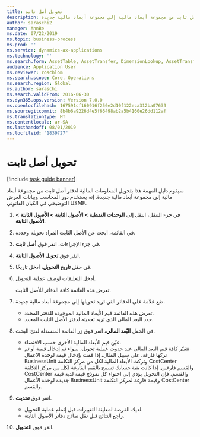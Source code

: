 ```yaml
---
title: تحويل أصل ثابت
description: سيقوم دليل المهمة هذا بتحويل المعلومات المالية لدفتر أصل ثابت من مجموعة أبعاد مالية إلى مجموعة أبعاد مالية جديدة.
author: saraschi2
manager: AnnBe
ms.date: 07/22/2019
ms.topic: business-process
ms.prod: ''
ms.service: dynamics-ax-applications
ms.technology: ''
ms.search.form: AssetTable, AssetTransfer, DimensionLookup, AssetTransferConfirmation
audience: Application User
ms.reviewer: roschlom
ms.search.scope: Core, Operations
ms.search.region: Global
ms.author: saraschi
ms.search.validFrom: 2016-06-30
ms.dyn365.ops.version: Version 7.0.0
ms.openlocfilehash: 167591cf160916f256e2d10f122eca312ba07639
ms.sourcegitcommit: 8b4b6a9226d4e5f66498ab2a5b4160e26dd112af
ms.translationtype: HT
ms.contentlocale: ar-SA
ms.lasthandoff: 08/01/2019
ms.locfileid: "1839727"
---
```

# <a name="transfer-a-fixed-asset"></a>تحويل أصل ثابت

[!include [task guide banner](../../includes/task-guide-banner.md)]

سيقوم دليل المهمة هذا بتحويل المعلومات المالية لدفتر أصل ثابت من مجموعة أبعاد مالية إلى مجموعة أبعاد مالية جديدة.  إنه يستخدم دور المحاسب وبيانات العرض التوضيحي في الكيان القانوني USMF.

1. في جزء التنقل، انتقل إلى **الوحدات النمطية > الأصول الثابتة > الأصول الثابتة > الأصول الثابتة‬**.
2. في القائمة، ابحث عن الأصل الثابت المراد تحويله وحدده.
3. في جزء الإجراءات، انقر فوق **أصل ثابت**.
4. انقر فوق **تحويل الأصول الثابتة‬**.
5. في حقل **‏‫تاريخ التحويل‬**، أدخل تاريخًا.
6. أدخل التعليقات لوصف عملية التحويل.
    
    تعرض هذه القائمة كافة الدفاتر للأصل الثابت.  
7. ضع علامة على الدفاتر التي تريد تحويلها إلى مجموعة أبعاد مالية جديدة.
    * تعرض هذه القائمة قيم الأبعاد المالية الموجودة للدفتر المحدد.  
    * حدد البعد المالي الذي تريد تحديثه لدفتر الأصل الثابت المحدد.  
8. في الحقل **البُعد المالي‬**، انقر فوق زر القائمة المنسدلة لفتح البحث.
    * عيّن قيم الأبعاد المالية الأخرى حسب الاقتضاء.  
    * تتغيّر كافة قيم البعد المالي عند حدوث عملية تحويل، سواء تم إدخال قيمة أو تم تركها فارغة. على سبيل المثال، إذا قمت بإدخال قيمة لوحدة الاعمال BusinessUnit وتركت الأبعاد المالية لكل من مركز التكلفة CostCenter والقسم فارغين. إذا كانت بنية حسابك تسمح بالقيم الفارغة لكل من مركز التكلفة CostCenter والقسم، فإن التحويل يؤدي إلى احتواء كل نموذج قيمة لديه قيمة جديدة لوحدة الأعمال BusinessUnit وقيمة فارغة لمركز التكلفة CostCenter والقسم.  
9. انقر فوق **تحديث**.
    * لديك الفرصة لمعاينة التغييرات قبل إتمام عملية التحويل.  
    * راجع النتائج قبل نقل نماذج دفاتر الأصول الثابتة.  
10. انقر فوق **التحويل**.

